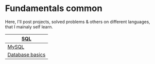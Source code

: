 # Fundamentals common
Here, I'll post projects, solved problems & others on different languages, that I mainaly self learn.

| <a href="SQL">SQL</a>  | 
| ---------------- |
| <a href="SQL/MySQL">MySQL</a>     | 
| <a href="SQL/MySQL/Database basics">Database basics</a>     |
